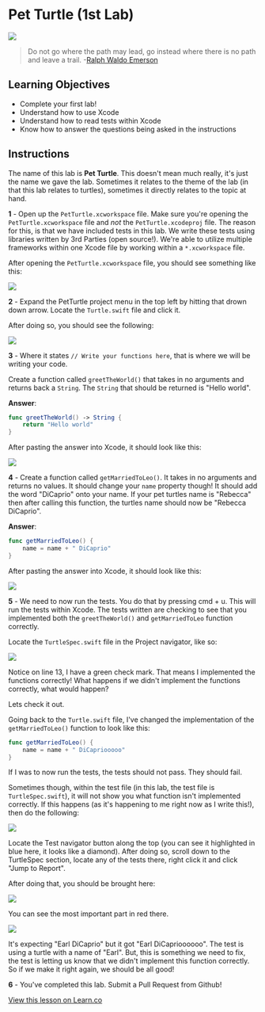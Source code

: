 # Pet Turtle (1st Lab)

![](http://i.imgur.com/hVm78Ya.jpg)  

> Do not go where the path may lead, go instead where there is no path and leave a trail. -[Ralph Waldo Emerson](https://en.wikipedia.org/wiki/Ralph_Waldo_Emerson)
 

## Learning Objectives

* Complete your first lab!
* Understand how to use Xcode
* Understand how to read tests within Xcode
* Know how to answer the questions being asked in the instructions



## Instructions

The name of this lab is **Pet Turtle**. This doesn't mean much really, it's just the name we gave the lab. Sometimes it relates to the theme of the lab (in that this lab relates to turtles), sometimes it directly relates to the topic at hand.

**1** - Open up the `PetTurtle.xcworkspace` file. Make sure you're opening the `PetTurtle.xcworkspace` file and _not_ the `PetTurtle.xcodeproj` file. The reason for this, is that we have included tests in this lab. We write these tests using libraries written by 3rd Parties (open source!). We're able to utilize multiple frameworks within one Xcode file by working within a `*.xcworkspace` file.

After opening the `PetTurtle.xcworkspace` file, you should see something like this:

![](http://i.imgur.com/lONVS8e.png)

**2** - Expand the PetTurtle project menu in the top left by hitting that drown down arrow. Locate the `Turtle.swift` file and click it.

After doing so, you should see the following:

![](http://i.imgur.com/BBXuGf7.png)

**3** - Where it states `// Write your functions here`, that is where we will be writing your code.  
  
Create a function called `greetTheWorld()` that takes in no arguments and returns back a `String`. The `String` that should be returned is "Hello world". 

**Answer**: 

```swift
func greetTheWorld() -> String {
    return "Hello world"
}
```

After pasting the answer into Xcode, it should look like this:

![](http://i.imgur.com/XbHP0gs.png)

**4** - Create a function called `getMarriedToLeo()`. It takes in no arguments and returns no values. It should change your `name` property though! It should add the word "DiCaprio" onto your name. If your pet turtles name is "Rebecca" then after calling this function, the turtles name should now be "Rebecca DiCaprio".

**Answer**:

```swift
func getMarriedToLeo() {
    name = name + " DiCaprio"
}
```

After pasting the answer into Xcode, it should look like this:

![](http://i.imgur.com/S99R2m4.png)

**5** - We need to now run the tests. You do that by pressing cmd + u. This will run the tests within Xcode. The tests written are checking to see that you implemented both the `greetTheWorld()` and `getMarriedToLeo` function correctly.

Locate the `TurtleSpec.swift` file in the Project navigator, like so:

![](http://i.imgur.com/1mlDrXg.png)

Notice on line 13, I have a green check mark. That means I implemented the functions correctly! What happens if we didn't implement the functions correctly, what would happen?

Lets check it out.

Going back to the `Turtle.swift` file, I've changed the implementation of the `getMarriedToLeo()` function to look like this:

```swift
func getMarriedToLeo() {
    name = name + " DiCapriooooo"
}
```

If I was to now run the tests, the tests should not pass. They should fail.

Sometimes though, within the test file (in this lab, the test file is `TurtleSpec.swift`), it will not show you what function isn't implemented correctly. If this happens (as it's happening to me right now as I write this!), then do the following:

![](http://i.imgur.com/YIPnBAf.png)

Locate the Test navigator button along the top (you can see it highlighted in blue here, it looks like a diamond). After doing so, scroll down to the TurtleSpec section, locate any of the tests there, right click it and click "Jump to Report".

After doing that, you should be brought here:

![](http://i.imgur.com/u3rAgzj.png)

You can see the most important part in red there.

![](http://i.imgur.com/vA3AYQD.png)

It's expecting "Earl DiCaprio" but it got "Earl DiCaprioooooo". The test is using a turtle with a name of "Earl". But, this is something we need to fix, the test is letting us know that we didn't implement this function correctly. So if we make it right again, we should be all good!

**6** - You've completed this lab. Submit a Pull Request from Github!





<a href='https://learn.co/lessons/PetTurtle' data-visibility='hidden'>View this lesson on Learn.co</a>
